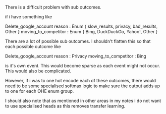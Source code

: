 
There is a difficult problem with sub outcomes.

if i have something like


Delete_google_account
  reason : Enum { slow_results, privacy, bad_results, Other }
  moving_to_competitor : Enum { Bing, DuckDuckGo, Yahoo!, Other }


There are a lot of possible sub outcomes. 
I shouldn't flatten this so that each possible outcome like


  Delete_google_account
  reason : Privacy
  moving_to_competitor : Bing


is it's own event.
This would become sparse as each event might not occur.
This would also be complicated.

However,
if i was to one hot encode each of these outcomes, 
there would need to be some specialised softmax logic to make sure the output adds up to one for each OHE enum group.


I should also note that as mentioned in other areas in my notes i do not want to use specialised heads as this removes transfer learning. 
